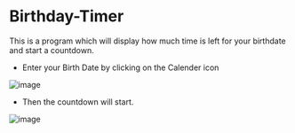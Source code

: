 # Birthday-Timer
This is a program which will display how much time is left for your birthdate and start a countdown.
- Enter your Birth Date by clicking on the Calender icon 

![image](https://user-images.githubusercontent.com/107163858/175761749-b94a6dde-2511-4ece-a368-8ebc9daaaf40.png)

- Then the countdown will start.

![image](https://user-images.githubusercontent.com/107163858/175762078-5b0aa22f-b7bc-4fe1-828f-77c93c637095.png)
